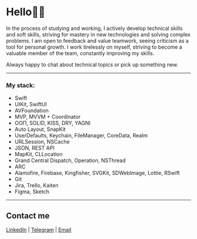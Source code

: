 # Hello✌🏼

In the process of studying and working, I actively develop technical skills and soft skills, striving for mastery in new technologies and solving complex problems. I am open to feedback and value teamwork, seeing criticism as a tool for personal growth. I work tirelessly on myself, striving to become a valuable member of the team, constantly improving my skills.

Always happy to chat about technical topics or pick up something new.

---

### My stack:

* Swift
* UIKit, SwiftUI
* AVFoundation
* MVP, MVVM + Coordinator
* ООП, SOLID, KISS, DRY, YAGNI
* Auto Layout, SnapKit
* UserDefaults, Keychain, FileManager, CoreData, Realm
* URLSession, NSCache
* JSON, REST API
* MapKit, CLLocation
* Grand Central Dispatch, Operation, NSThread
* ARC
* Alamofire, Firebase, Kingfisher, SVGKit, SDWebImage, Lottie, RSwift
* Git
* Jira, Trello, Kaiten
* Figma, Sketch
  
---

## Contact me
[LinkedIn](https://www.linkedin.com/in/nikita-semennikov-73a020253/ "https://www.linkedin.com/in/nikita-semennikov-73a020253/") | [Telegram](https://t.me/NikitaAndreevich10 "@NikitaAndreevich10") | [Email](mailto:semennikovna@yandex.ru "semennikovna@yandex.ru")
